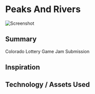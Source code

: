 # Peaks And Rivers

![Screenshot](../../blob/master/src/Assets/PeaksAndRivers/GameAssets/Materials/titleScreen.png)

## Summary
Colorado Lottery Game Jam Submission

## Inspiration

## Technology / Assets Used


